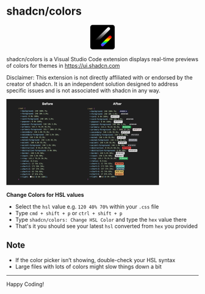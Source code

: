# shadcn/colors

<p align="center">
    <img src="./images/icon.png" width="64" alt="shadcn-colors Icon" />
</p>

shadcn/colors is a Visual Studio Code extension displays real-time previews of colors for themes in https://ui.shadcn.com

Disclaimer: This extension is not directly affiliated with or endorsed by the creator of shadcn. It is an independent solution designed to address specific issues and is not associated with shadcn in any way.

<img src="./images/preview.webp" width="400" alt="shadcn-colors Preview" />

**Change Colors for HSL values**

- Select the `hsl` value e.g. `120 40% 70%` within your `.css` file
- Type `cmd + shift + p` or `ctrl + shift + p`
- Type `shadcn/colors: Change HSL Color` and type the `hex` value there
- That's it you should see your latest `hsl` converted from `hex` you provided

## Note

- If the color picker isn’t showing, double-check your HSL syntax
- Large files with lots of colors might slow things down a bit

---

Happy Coding!
